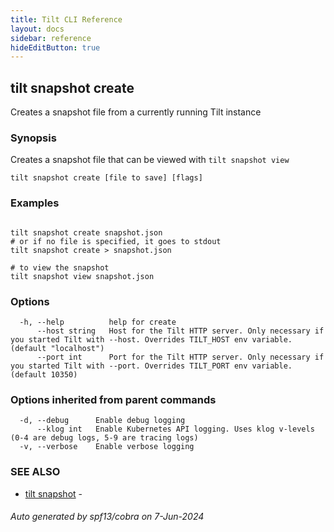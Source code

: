 ```yaml
---
title: Tilt CLI Reference
layout: docs
sidebar: reference
hideEditButton: true
---
```

## tilt snapshot create

Creates a snapshot file from a currently running Tilt instance

### Synopsis

Creates a snapshot file that can be viewed with `tilt snapshot view`

```
tilt snapshot create [file to save] [flags]
```

### Examples

```

tilt snapshot create snapshot.json
# or if no file is specified, it goes to stdout
tilt snapshot create > snapshot.json

# to view the snapshot
tilt snapshot view snapshot.json

```

### Options

```
  -h, --help          help for create
      --host string   Host for the Tilt HTTP server. Only necessary if you started Tilt with --host. Overrides TILT_HOST env variable. (default "localhost")
      --port int      Port for the Tilt HTTP server. Only necessary if you started Tilt with --port. Overrides TILT_PORT env variable. (default 10350)
```

### Options inherited from parent commands

```
  -d, --debug      Enable debug logging
      --klog int   Enable Kubernetes API logging. Uses klog v-levels (0-4 are debug logs, 5-9 are tracing logs)
  -v, --verbose    Enable verbose logging
```

### SEE ALSO

* [tilt snapshot](tilt_snapshot.html)	 - 

###### Auto generated by spf13/cobra on 7-Jun-2024
